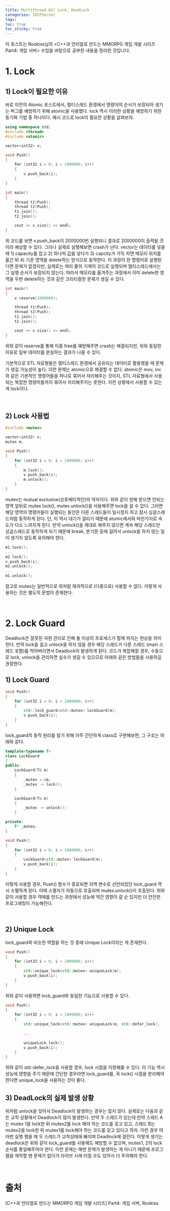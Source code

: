 ```yaml
---
title: Multithread 02) Lock, DeadLock
categories: IOCPServer
tags: 
toc: true
toc_sticky: true
---
```


이 포스트는 Rookiss님의 \<C++과 언리얼로 만드는 MMORPG 게임 개발 시리즈 Part4:  게임 서버> 수업을 바탕으로 공부한 내용을 정리한 것입니다. 

# **1. Lock**

## **1) Lock이 필요한 이유**

바로 이전의 Atomic 포스트에서, 멀티스레드 환경에서 명령어의 순서가 보장되아 생기는 버그를 예방하기 위해 atomic을 사용했다. lock 역시 이러한 상황을 예방하기 위한 동기화 기법 중 하나이다. 예시 코드로 lock이 필요한 상황을 살펴보자.

```c++
using namespace std;
#include <thread> 
#include <atomic>

vector<int32> v;

void Push()
{
    for (int32 i = 0; i < 1000000; i++)
    {
        v.push_back(i);
    }
}

int main()
{
    thread t1(Push);
    thread t2(Push);
    t1.join();
    t2.join();

    cout << v.size() << endl;
}
```
위 코드를 보면 v.push_back이 2000000번 실행되니 결과로 2000000이 출력될 것이라 예상할 수 있다. 그러나 실제로 실행해보면 crash가 난다. vector는 데이터를 넣을 때 1) capacity를 잡고 2) 하나씩 값을 넣다가 3) capcity가 가득 차면 메모리 위치를 옮긴 뒤 4) 기존 영역을 delete하는 방식으로 동작한다. 이 과정이 한 명령어로 실행된다면 문제가 없겠지만, 실제로는 여러 줄의 기계어 코드로 실행되며 멀티스레드에서는 그 실행 순서가 보장되지 않는다. 따라서 메모리를 옮겨주는 과정에서 이미 delete한 영역을 두번 delete하는 것과 같은 크리티컬한 문제가 생길 수 있다. 

```c++
int main()
{
    v.reserve(2000000);

    thread t1(Push);
    thread t2(Push);
    t1.join();
    t2.join();

    cout << v.size() << endl;
}
```
위와 같이 reserve를 통해 이중 free를 예방해주면 crash는 해결되지만, 위와 동일한 이유로 일부 데이터를 분실하는 결과가 나올 수 있다.

기본적으로 STL 자료형들은 멀티스레드 환경에서 공유되는 데이터로 활용했을 때 문제가 생길 가능성이 높다. 이런 문제는 atomic으로 해결할 수 없다. atomic은 mov, inc와 같은 기본적인 명령어들을 하나로 묶어서 처리해주는 것이지, STL 자료형에서 사용되는 복잡한 명령어들까지 묶어서 처리해주지는 못한다. 이런 상황에서 사용할 수 있는 게 lock이다. 

<br/>

## **2) Lock 사용법**

```c++
#include <mutex>

vector<int32> v;
mutex m;

void Push()
{
    for (int32 i = 0; i < 1000000; i++)
    {
        m.lock();
        v.push_back(i);
        m.unlock();
    }
}
```
mutex는 mutual exclusive(상호배타적인)의 약자이다. 위와 같이 방해 받으면 안되는 영역 앞뒤로 mutex.lock(), mutex.unlock()을 사용해주면 lock을 걸 수 있다. 그러면 해당 영역의 명령어들이 실행되는 동안은 다른 스레드들이 일시정지 하고 잠시 싱글스레드처럼 동작하게 된다. 단, 이 역시 대기가 걸리기 때문에 atomic에서와 마찬가지로 속도가 다소 느려지게 된다. 만약 unlock()을 제대로 해주지 않으면 계속 해당 스레드만 싱글스레드로 동작하게 되기 때문에 break, 분기문 등에 걸려서 unlock을 하지 않는 일이 생기지 않도록 유의해야 한다. 


```c++
m1.lock();
...
m2.lock();
v.push_back(i);
m2.unlock();
...
m1.unlock();
```

참고로 mutex는 일반적으로 위처럼 재귀적으로 (다중으로) 사용할 수 없다. 이렇게 사용하는 것은 별도의 문법이 존재한다. 

<br/>


# **2. Lock Guard**

Deadlock은 잘못된 자원 관리로 인해 둘 이상의 프로세스가 함께 퍼지는 현상을 의미한다. 만약 lock을 걸고 unlock을 하지 않을 경우 해당 스레드가 다른 스레드 (main 스레드 포함)를 막아버리면서 Deadlock이 발생하게 된다. 코드가 복잡해질 경우, 수동으로 lock, unlock을 관리하면 실수가 생길 수 있으므로 아래와 같은 방법들을 사용하길 권장한다. 

## **1) Lock Guard**

```c++
void Push()
{
    for (int32 i = 0; i < 1000000; i++)
    {
        std::lock_guard<std::mutex> lockGuard(m);
        v.push_back(i);
    }
}
```
lock_guard의 동작 원리를 알기 위해 아주 간단하게 class로 구현해보면, 그 구조는 아래와 같다. 

```c++
template<typename T>
class LockGuard
{
public:
    LockGuard(T& m)
    {
        _mutex = &m;
        _mutex -> lock();
    }

    LockGuard(T& m)
    {
        _mutex -> unlock();
    }

private:
    T* _mutex;
}

void Push()
{
    for (int32 i = 0; i < 1000000; i++)
    {
        LockGuard<std::mutex> lockGuard(m);
        v.push_back(i);
    }
}
```
이렇게 사용할 경우, Push() 함수가 종료되면 지역 변수로 선언되었던 lock_guard 역시 소멸하게 된다. 이때 소멸자가 자동으로 호출되며 mutex.unlock()이 호출된다. 위와 같이 사용할 경우 객체를 만드는 과정에서 성능에 약간 영향이 갈 순 있지만 더 안전한 프로그래밍이 가능해진다. 

<br/>

## **2) Unique Lock**

lock_guard와 비슷한 역할을 하는 것 중에 Unique Lock이라는 게 존재한다. 

```c++
void Push()
{
    for (int32 i = 0; i < 1000000; i++)
    {
        std::unique_lock<std::mutex> uniqueLock(m);
        v.push_back(i);
    }
}
```
위와 같이 사용하면 lock_guard와 동일한 기능으로 사용할 수 있다. 

```c++
void Push()
{
    for (int32 i = 0; i < 1000000; i++)
    {
        std::unique_lock<std::mutex> uniqueLock(m, std::defer_lock);
        
        ...

        uniqueLock.lock();
        v.push_back(i);
    }
}
```
위와 같이 std::defer_lock을 사용할 경우, lock 시점을 지정해줄 수 있다. 이 기능 역시 성능에 영향을 주기 때문에 간단한 경우라면 lock_guard를, 꼭 lock() 시점을 분리해야 한다면 unique_lock을 사용하는 것이 좋다. 

## **3) DeadLock의 실제 발생 상황**

위처럼 unlock을 잊어서 Deadlock이 발생하는 경우는 많지 않다. 실제로는 다음과 같은 교착 상황에서 Deadlock이 많이 발생한다. 만약 두 스레드가 있는데 만약 스레드 A는 mutex 1을 lock한 뒤 mutex2를 lock 해야 하는 코드를 갖고 있고, 스레드 B는 mutex2을 lock한 뒤 mutex1를 lock해야 하는 코드를 갖고 있다고 하자. 이런 경우 여러번 실행 했을 때 두 스레드가 교착상태에 빠지며 Deadlock에 걸린다. 이렇게 생기는 deadlock은 위와 같이 lock_guard를 사용해도 예방할 수 없으며, mutex1, 2의 lock 순서를 통일해주어야 한다. 이런 문제는 매번 문제가 발생하는 게 아니기 때문에 프로그램을 제작할 땐 문제가 없다가 라이브 시에 터질 수도 있어서 더 주의해야 한다. 

<br/>

# **출처**

[C++과 언리얼로 만드는 MMORPG 게임 개발 시리즈] Part4: 게임 서버, Rookiss
